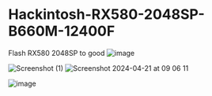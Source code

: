 # Hackintosh-RX580-2048SP-B660M-12400F
Flash RX580 2048SP to good
![image](https://github.com/sonvirgo/Hackintosh-RX580-2048SP-B660M-12400F/assets/10823037/d881ee89-3e49-452c-8a9a-c4c7ef5aa58c)

![Screenshot (1)](https://github.com/sonvirgo/Hackintosh-RX580-2048SP-B660M-12400F/assets/10823037/c7a4c9e8-05a6-42cb-aa2a-781a3c0b5f10)
![Screenshot 2024-04-21 at 09 06 11](https://github.com/sonvirgo/Hackintosh-RX580-2048SP-B660M-12400F/assets/10823037/491a9859-b5cb-4e71-8b4e-e9292a331e17)

![image](https://github.com/sonvirgo/Hackintosh-RX580-2048SP-B660M-12400F/assets/10823037/7ccda13c-e6d0-479a-9b32-df70c5bcaa7c)
